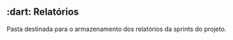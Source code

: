 <br id="topo">

<span id="relatórios">

<h2> :dart: Relatórios</h2>

<p align="justify"> Pasta destinada para o armazenamento dos relatórios da sprints do projeto.</p>

<br>
